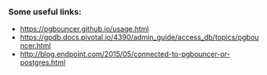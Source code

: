 ### Some useful links:

* https://pgbouncer.github.io/usage.html
* https://gpdb.docs.pivotal.io/4390/admin_guide/access_db/topics/pgbouncer.html
* http://blog.endpoint.com/2015/05/connected-to-pgbouncer-or-postgres.html